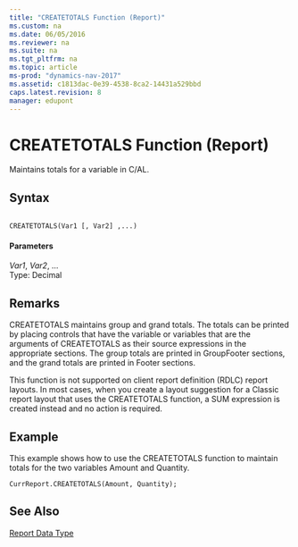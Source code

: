 ```yaml
---
title: "CREATETOTALS Function (Report)"
ms.custom: na
ms.date: 06/05/2016
ms.reviewer: na
ms.suite: na
ms.tgt_pltfrm: na
ms.topic: article
ms-prod: "dynamics-nav-2017"
ms.assetid: c1813dac-0e39-4538-8ca2-14431a529bbd
caps.latest.revision: 8
manager: edupont
---
```

# CREATETOTALS Function (Report)
Maintains totals for a variable in C/AL.  
  
## Syntax  
  
```  
  
CREATETOTALS(Var1 [, Var2] ,...)  
```  
  
#### Parameters  
 *Var1*, *Var2*, …  
 Type: Decimal  
  
## Remarks  
 CREATETOTALS maintains group and grand totals. The totals can be printed by placing controls that have the variable or variables that are the arguments of CREATETOTALS as their source expressions in the appropriate sections. The group totals are printed in GroupFooter sections, and the grand totals are printed in Footer sections.  
  
 This function is not supported on client report definition \(RDLC\) report layouts. In most cases, when you create a layout suggestion for a Classic report layout that uses the CREATETOTALS function, a SUM expression is created instead and no action is required.  
  
## Example  
 This example shows how to use the CREATETOTALS function to maintain totals for the two variables Amount and Quantity.  
  
```  
CurrReport.CREATETOTALS(Amount, Quantity);  
```  
  
## See Also  
 [Report Data Type](Report-Data-Type.md)